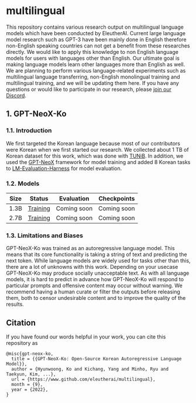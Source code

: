 # multilingual
This repository contains various research output on multilingual language models which have been conducted by EleutherAI. Current large language model research such as GPT-3 have been mainly done in English therefore non-English speaking countries can not get a benefit from these researches directly. We would like to apply this knowledge to non English language models for users with languages other than English. Our ultimate goal is making language models learn other languages more than English as well. We are planning to perform various language-related experiments such as multilingual language transferring, non-English monolingual training and multilingual training, and we will be updating them here. If you have any questions or would like to participate in our research, please [join our Discord](https://discord.com/invite/zBGx3azzUn).

## 1. GPT-NeoX-Ko
### 1.1. Introduction
We first targeted the Korean language because most of our contributors were Korean when we first started our research. We collected about 1 TB of Korean dataset for this work, which was done with [TUNiB](https://tunib.ai/). In addition, we used the [GPT-NeoX](https://github.com/EleutherAI/gpt-neox) framework for model training and added 8 Korean tasks to [LM-Evaluation-Harness](https://github.com/EleutherAI/lm-evaluation-harness/tree/multilingual-ko) for model evaluation.

### 1.2. Models
| Size |                                           Status                                           | Evaluation  | Checkpoints |
|:----:|:------------------------------------------------------------------------------------------:|:-----------:|:-----------:|
| 1.3B | [Training](https://wandb.ai/eleutherai-oslo/gpt-neox-ko-1b?workspace=user-eleutherai-oslo) | Coming soon | Coming soon |
| 2.7B | [Training](https://wandb.ai/eleutherai-oslo/gpt-neox-ko-3b?workspace=user-eleutherai-oslo) | Coming soon | Coming soon |

### 1.3. Limitations and Biases
GPT-NeoX-Ko was trained as an autoregressive language model. This means that its core functionality is taking a string of text and predicting the next token. While language models are widely used for tasks other than this, there are a lot of unknowns with this work. Depending on your usecase GPT-NeoX-Ko may produce socially unacceptable text. As with all language models, it is hard to predict in advance how GPT-NeoX-Ko will respond to particular prompts and offensive content may occur without warning. We recommend having a human curate or filter the outputs before releasing them, both to censor undesirable content and to improve the quality of the results.


## Citation
If you have found our words helpful in your work, you can cite this repository as
```
@misc{gpt-neox-ko,
  title = {{GPT-NeoX-Ko: Open-Source Korean Autoregressive Language Model}},
  author = {Hyunwoong, Ko and Kichang, Yang and Minho, Ryu and Taekyun, Kim, ...},
  url = {https://www.github.com/eleutherai/multilingual},
  month = {9},
  year = {2022},
}
```
